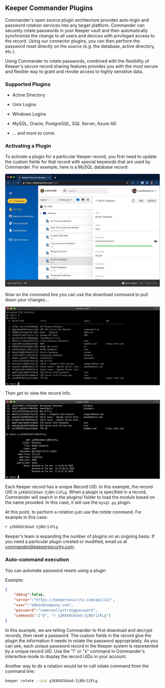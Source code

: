 Keeper Commander Plugins
----

Commander's open source plugin architecture provides auto-login and password rotation services into any target platform. Commander can securely rotate passwords in your Keeper vault and then automatically synchronize the change to all users and devices with privileged access to the record. Using our connector plugins, you can then perform the password reset directly on the source (e.g. the database, active directory, etc.).

Using Commander to rotate passwords, combined with the flexibility of Keeper's secure record sharing features provides you with the most secure and flexible way to grant and revoke access to highly sensitive data.

### Supported Plugins

* Active Directory

* Unix Logins

* Windows Logins

* MySQL, Oracle, PostgreSQL, SQL Server, Azure AD

* ... and more to come. 

### Activating a Plugin  

To activate a plugin for a particular Keeper record, you first need to update the custom fields for that record with special keywords that are used by Commander.  For example, here is a MySQL database record:

<img src="../images/vault_screen3.jpg" width="625" alt="vault screen">

Now on the command line you can use the *download* command to pull down your changes...

<img src="../images/download_command2.jpg" width="625" alt="download command">

Then *get* to view the record info.  

<img src="../images/plugin_mysql_get2.jpg" width="625" alt="mysql record">

Each Keeper record has a unique Record UID.  In this example, the record UID is `y2K8XGC6dad-3jBOr11FLg`.  When a plugin is specified in a record, Commander will search in the plugins/ folder to load the module based on the name provided.  In this case, it will use the `mysql.py` plugin.

At this point, to perform a rotation just use the *rotate* command.  For example in this case:

```bash
r y2K8XGC6dad-3jBOr11FLg
```

Keeper's team is expanding the number of plugins on an ongoing basis. If you need a particular plugin created or modified, email us at commander@keepersecurity.com.

### Auto-command execution

You can automate password resets using a plugin

Example:

```json
{                                                                               
    "debug":false,
    "server":"https://keepersecurity.com/api/v2/",
    "user":"admin@company.com",
    "password":"somereallystrongpassword",
    "commands":["d", "r y2K8XGC6dad-3jBOr11FLg"]
}
```

In this example, we are telling Commander to first download and decrypt records, then reset a password. The custom fields in the record give the plugin the information it needs to rotate the password appropriately. As you can see, each unique password record in the Keeper system is represented by a unique record UID.  Use the "l" or "s" command in Commander's interactive mode to display the record UIDs in your account.

Another way to do a rotation would be to call rotate command from the command line:

```bash
keeper rotate --uid y2K8XGC6dad-3jBOr11FLg
```
